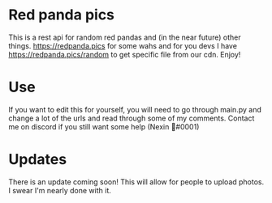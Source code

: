 # Red panda pics
This is a rest api for random red pandas and (in the near future) other things. <https://redpanda.pics> for some wahs and for you devs I have <https://redpanda.pics/random> to get specific file from our cdn. Enjoy!

# Use
If you want to edit this for yourself, you will need to go through main.py and change a lot of the urls and read through some of my comments. Contact me on discord if you still want some help (Nexin 🌸#0001)

# Updates
There is an update coming soon! This will allow for people to upload photos. I swear I'm nearly done with it.
